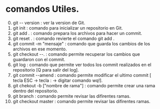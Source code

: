 # comandos Utiles.
0. git -- version             : ver la version de Git.
1. git init                   : comando para inicializar un repositorio en Git.
2. git add .                  : comando prepara los archivos para hacer un commit.
3. git reset .                : comando revierte el comando git add .
4. git commit -m "mensaje"    : comando que guarda los cambios de los archivos en ese momento.
5. git checkout --.           : comando permite recuperar los cambios que guardaron con el commit.
6. git log                    : comando que permite ver todos los commit realizados en el repositorio [Q para salir del log].
7. git commit --amend         : comando permite modificar el ultimo commit [ tecla ESC ->  tecla : -> digitar comando wq!].
8. git chekout -b ["nombre de rama"] : comando permite crear una rama dentro del repositorio.
9. git branch                        : comando permite revisar las difirentes ramas.
10. git checkout master                      : comando permite revisar las difirentes ramas.

